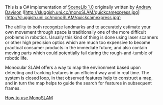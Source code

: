 This is a C# implementation of [SceneLib 1.0](http://www.doc.ic.ac.uk/~ajd/software.html) originally written by [Andrew Davison](http://www.doc.ic.ac.uk/~ajd/)
![http://sluggish.uni.cc/monoSLAM/quickcamexpress.jpg](http://sluggish.uni.cc/monoSLAM/quickcamexpress.jpg)

The ability to both recognize landmarks and to accurately estimate your own movement through space is traditionally one of the more difficult problems in robotics.  Usually this kind of thing is done using laser scanners or other high precision optics which are much too expensive to become practical consumer products in the immediate future, and also contain moving parts which could potentially fail during the rough-and-tumble of robotic life.

Monocular SLAM offers a way to map the environment based upon detecting and tracking features in an efficient way and in real time.  The system is closed loop, in that observed features help to construct a map, and in turn the map helps to guide the search for features in subsequent frames.

[How to use MonoSLAM](howtousemonoslam.md)